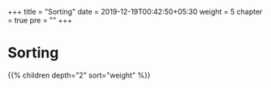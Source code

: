 +++
title = "Sorting"
date = 2019-12-19T00:42:50+05:30
weight = 5
chapter = true
pre = "<b></b>"
+++


# Sorting

{{% children depth="2" sort="weight" %}}
